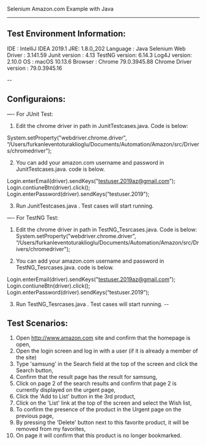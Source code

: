 
Selenium Amazon.com Example with Java

****


Test Environment Information:
--


IDE : IntelliJ IDEA 2019.1
JRE: 1.8.0_202
Language : Java 
Selenium Web Driver : 3.141.59
Junit version : 4.13
TestNG version: 6.14.3
Log4J version: 2.10.0
OS : macOS 10.13.6
Browser : Chrome 79.0.3945.88
Chrome Driver version : 79.0.3945.16

--




Configuraions:
----

 —- For JUnit Test:

1) Edit the chrome driver in path in JunitTestcases.java. Code is below:

System.setProperty("webdriver.chrome.driver", “/Users/furkanleventoturaklioglu/Documents/Automation/Amazon/src/Drivers/chromedriver");

2) You can add your amazon.com username and password in JunitTestcases.java. code is below.

Login.enterEmail(driver).sendKeys("testuser.2019az@gmail.com");
Login.contiuneBtn(driver).click();
Login.enterPassword(driver).sendKeys(“testuser.2019");

3) Run JunitTestcases.java . Test cases will start running.

—- For TestNG Test:

1) Edit the chrome driver in path in TestNG_Tesrcases.java. Code is below:
System.setProperty("webdriver.chrome.driver", “/Users/furkanleventoturaklioglu/Documents/Automation/Amazon/src/Drivers/chromedriver");

2) You can add your amazon.com username and password in TestNG_Tesrcases.java. code is below.

Login.enterEmail(driver).sendKeys("testuser.2019az@gmail.com");
Login.contiuneBtn(driver).click();
Login.enterPassword(driver).sendKeys(“testuser.2019");


3) Run TestNG_Tesrcases.java . Test cases will start running.
--



Test Scenarios:
--
1) Open http://www.amazon.com site and confirm that the homepage is open,
2) Open the login screen and log in with a user (if it is already a member of the site)
3) Type 'samsung' in the Search field at the top of the screen and click the Search button,
4) Confirm that the result page has the result for samsung,
5) Click on page 2 of the search results and confirm that page 2 is currently displayed on the urgent page,
6) Click the 'Add to List' button in the 3rd product,
7) Click on the 'List' link at the top of the screen and select the Wish list,
8) To confirm the presence of the product in the Urgent page on the previous page,
9) By pressing the 'Delete' button next to this favorite product, it will be removed from my favorites,
10) On page it will confirm that this product is no longer bookmarked.
 
